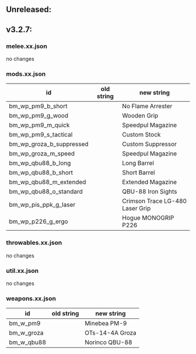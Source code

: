 ## Unreleased:

## v3.2.7:
### melee.xx.json
no changes

### mods.xx.json
|id|old string| new string
|--|--|--|
|bm_wp_pm9_b_short||No Flame Arrester|
|bm_wp_pm9_g_wood||Wooden Grip|
|bm_wp_pm9_m_quick||Speedpul Magazine|
|bm_wp_pm9_s_tactical||Custom Stock|
|bm_wp_groza_b_suppressed||Custom Suppressor|
|bm_wp_groza_m_speed||Speedpul Magazine|
|bm_wp_qbu88_b_long||Long Barrel|
|bm_wp_qbu88_b_short||Short Barrel|
|bm_wp_qbu88_m_extended||Extended Magazine|
|bm_wp_qbu88_o_standard||QBU-88 Iron Sights|
|bm_wp_pis_ppk_g_laser||Crimson Trace LG-480 Laser Grip|
|bm_wp_p226_g_ergo||Hogue MONOGRIP P226|

### throwables.xx.json
no changes

### util.xx.json
no changes

### weapons.xx.json
|id|old string| new string
|--|--|--|
|bm_w_pm9||Minebea PM-9|
|bm_w_groza||OTs-14-4A Groza|
|bm_w_qbu88||Norinco QBU-88|
